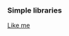 ### Simple libraries

[Like me](https://www.facebook.com/v2.5/plugins/like.php?layout=button_count&href=https%3A%2F%2Fgithub.com%2Fsinhsac%2Fsimple-libraries)